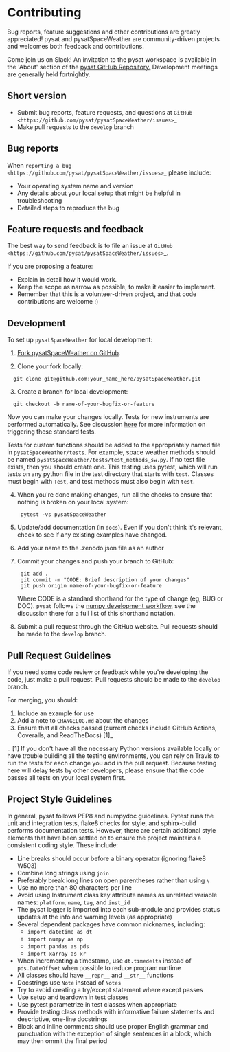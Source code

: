 Contributing
============

Bug reports, feature suggestions and other contributions are greatly
appreciated!  pysat and pysatSpaceWeather are community-driven projects and
welcomes both feedback and contributions.

Come join us on Slack! An invitation to the pysat workspace is available 
in the 'About' section of the
[pysat GitHub Repository.](https://github.com/pysat/pysat)
Development meetings are generally held fortnightly.

Short version
-------------

* Submit bug reports, feature requests, and questions at
`GitHub <https://github.com/pysat/pysatSpaceWeather/issues>`_
* Make pull requests to the ``develop`` branch

Bug reports
-----------

When `reporting a bug <https://github.com/pysat/pysatSpaceWeather/issues>`_
please include:

* Your operating system name and version
* Any details about your local setup that might be helpful in troubleshooting
* Detailed steps to reproduce the bug

Feature requests and feedback
-----------------------------

The best way to send feedback is to file an issue at
`GitHub <https://github.com/pysat/pysatSpaceWeather/issues>`_.

If you are proposing a feature:

* Explain in detail how it would work.
* Keep the scope as narrow as possible, to make it easier to implement.
* Remember that this is a volunteer-driven project, and that code contributions
  are welcome :)

Development
-----------

To set up `pysatSpaceWeather` for local development:

1. [Fork pysatSpaceWeather on GitHub](https://github.com/pysat/pysatSpaceWeather/fork>).

2. Clone your fork locally:

  ```
    git clone git@github.com:your_name_here/pysatSpaceWeather.git
  ```

3. Create a branch for local development:

  ```
    git checkout -b name-of-your-bugfix-or-feature
  ```

   Now you can make your changes locally. Tests for new instruments are
   performed automatically.  See discussion
   [here](https://pysat.readthedocs.io/en/main/new_instrument.html#testing-support)
   for more information on triggering these standard tests.

   Tests for custom functions should be added to the
   appropriately named file in ``pysatSpaceWeather/tests``.  For example,
   space weather methods should be named
   ``pysatSpaceWeather/tests/test_methods_sw.py``.  If no test file exists,
   then you should create one.  This testing uses pytest, which will run tests
   on any python file in the test directory that starts with ``test``.  Classes
   must begin with ``Test``, and test methods must also begin with ``test``.

4. When you're done making changes, run all the checks to ensure that nothing
   is broken on your local system:

   ```
    pytest -vs pysatSpaceWeather
   ```

5. Update/add documentation (in ``docs``).  Even if you don't think it's
   relevant, check to see if any existing examples have changed.

6. Add your name to the .zenodo.json file as an author

7. Commit your changes and push your branch to GitHub:

   ```
    git add .
    git commit -m "CODE: Brief description of your changes"
    git push origin name-of-your-bugfix-or-feature
   ```
   
   Where CODE is a standard shorthand for the type of change (eg, BUG or DOC).
   `pysat` follows the [numpy development workflow](https://numpy.org/doc/stable/dev/development_workflow.html),
   see the discussion there for a full list of this shorthand notation.

8. Submit a pull request through the GitHub website. Pull requests should be
   made to the ``develop`` branch.

Pull Request Guidelines
-----------------------

If you need some code review or feedback while you're developing the code, just
make a pull request. Pull requests should be made to the ``develop`` branch.

For merging, you should:

1. Include an example for use
2. Add a note to ``CHANGELOG.md`` about the changes
3. Ensure that all checks passed (current checks include GitHub Actions,
   Coveralls, and ReadTheDocs) [1]_

.. [1] If you don't have all the necessary Python versions available locally or
       have trouble building all the testing environments, you can rely on
       Travis to run the tests for each change you add in the pull request.
       Because testing here will delay tests by other developers, please ensure
       that the code passes all tests on your local system first.

Project Style Guidelines
------------------------

In general, pysat follows PEP8 and numpydoc guidelines.  Pytest runs the unit
and integration tests, flake8 checks for style, and sphinx-build performs
documentation tests.  However, there are certain additional style elements that
have been settled on to ensure the project maintains a consistent coding style.
These include:

* Line breaks should occur before a binary operator (ignoring flake8 W503)
* Combine long strings using `join`
* Preferably break long lines on open parentheses rather than using `\`
* Use no more than 80 characters per line
* Avoid using Instrument class key attribute names as unrelated variable names:
  `platform`, `name`, `tag`, and `inst_id`
* The pysat logger is imported into each sub-module and provides status updates
  at the info and warning levels (as appropriate)
* Several dependent packages have common nicknames, including:
  * `import datetime as dt`
  * `import numpy as np`
  * `import pandas as pds`
  * `import xarray as xr`
* When incrementing a timestamp, use `dt.timedelta` instead of `pds.DateOffset`
  when possible to reduce program runtime
* All classes should have `__repr__` and `__str__` functions
* Docstrings use `Note` instead of `Notes`
* Try to avoid creating a try/except statement where except passes
* Use setup and teardown in test classes
* Use pytest parametrize in test classes when appropriate
* Provide testing class methods with informative failure statements and
  descriptive, one-line docstrings
* Block and inline comments should use proper English grammar and punctuation
  with the exception of single sentences in a block, which may then ommit the
  final period
